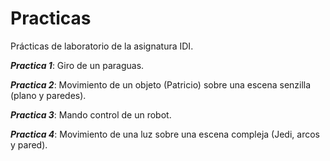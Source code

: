 # Practicas
Prácticas de laboratorio de la asignatura IDI.

**_Practica 1_**: Giro de un paraguas.

**_Practica 2_**: Movimiento de un objeto (Patricio) sobre una escena senzilla (plano y paredes).

**_Practica 3_**: Mando control de un robot.

**_Practica 4_**: Movimiento de una luz sobre una escena compleja (Jedi, arcos y pared).
